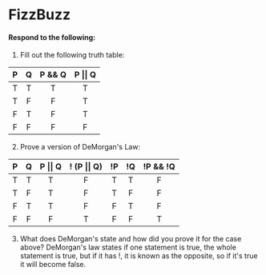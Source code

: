 # FizzBuzz
#### Respond to the following:

1. Fill out the following truth table:

| P  | Q  | P && Q | P \|\| Q |
|:--:|:--:|:------:|:--------:|
| T  | T  |    T   |     T    |
| T  | F  |    F   |     T    |
| F  | T  |    F   |     T    |
| F  | F  |    F   |     F    |


2. Prove a version of DeMorgan's Law:

| P  | Q  | P \|\| Q | ! (P \|\| Q) | !P | !Q | !P && !Q |
|:--:|:--:|:--------:|:------------:|:--:|:--:|:--------:|
| T  | T  |     T    |       F      |  T |  T |     F    |
| T  | F  |     T    |       F      |  T |  F |     F    |
| F  | T  |     T    |       F      |  F |  T |     F    |
| F  | F  |     F    |       T      |  F |  F |     T    |

3. What does DeMorgan's state and how did you prove it for the case above?
  DeMorgan's law states if one statement is true, the whole statement is true, but if it has !, it is known as the opposite, so if it's true it will become false. 
